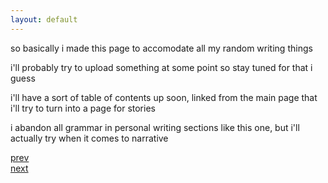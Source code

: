 ```yaml
---
layout: default
---
```


so basically i made this page to accomodate all my random writing things

i'll probably try to upload something at some point so stay tuned for that i guess

i'll have a sort of table of contents up soon, linked from the main page that i'll try to turn into a page for stories

i abandon all grammar in personal writing sections like this one, but i'll actually try when it comes to narrative

[prev](https://nopeika.github.io/updates/u1.html)     
[next](https://nopeika.github.io/updates/u3.html)
